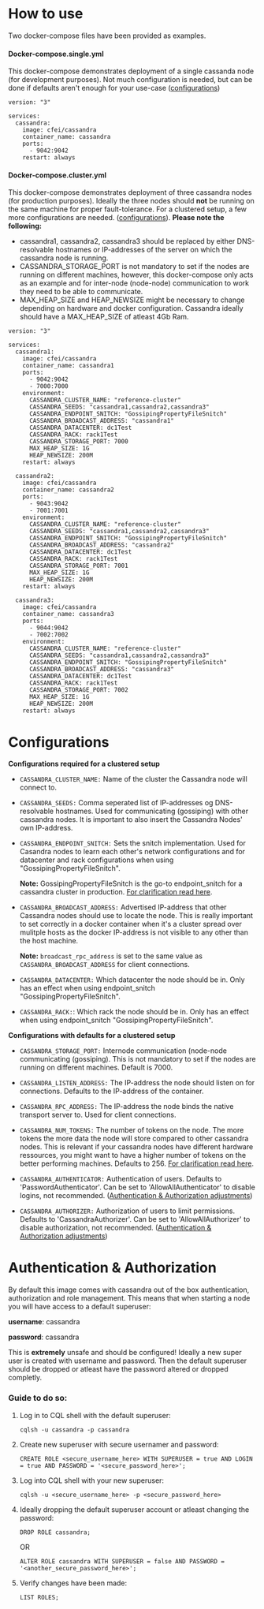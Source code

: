 # How to use
Two docker-compose files have been provided as examples.

#### Docker-compose.single.yml
This docker-compose demonstrates deployment of a single cassanda node (for development purposes). Not much configuration is needed, but can be done if defaults aren't enough for your use-case ([configurations](#configurations))

```
version: "3"

services:
  cassandra:
    image: cfei/cassandra
    container_name: cassandra
    ports:
      - 9042:9042
    restart: always
```

#### Docker-compose.cluster.yml
This docker-compose demonstrates deployment of three cassandra nodes (for production purposes). Ideally the three nodes should **not** be running on the same machine for proper fault-tolerance.
For a clustered setup, a few more configurations are needed. ([configurations](#configurations)). **Please note the following:** 
* cassandra1, cassandra2, cassandra3 should be replaced by either DNS-resolvable hostnames or IP-addresses of the server on which the cassandra node is running.
* CASSANDRA_STORAGE_PORT is not mandatory to set if the nodes are running on different machines, however, this docker-compose only acts as an example and for inter-node (node-node) communication to work they need to be able to communicate.
* MAX_HEAP_SIZE and HEAP_NEWSIZE might be necessary to change depending on hardware and docker configuration. Cassandra ideally should have a MAX_HEAP_SIZE of atleast 4Gb Ram.

```
version: "3"

services:
  cassandra1:
    image: cfei/cassandra
    container_name: cassandra1
    ports:
      - 9042:9042
      - 7000:7000
    environment:
      CASSANDRA_CLUSTER_NAME: "reference-cluster"
      CASSANDRA_SEEDS: "cassandra1,cassandra2,cassandra3"
      CASSANDRA_ENDPOINT_SNITCH: "GossipingPropertyFileSnitch"
      CASSANDRA_BROADCAST_ADDRESS: "cassandra1"
      CASSANDRA_DATACENTER: dc1Test
      CASSANDRA_RACK: rack1Test
      CASSANDRA_STORAGE_PORT: 7000
      MAX_HEAP_SIZE: 1G
      HEAP_NEWSIZE: 200M
    restart: always

  cassandra2:
    image: cfei/cassandra
    container_name: cassandra2
    ports:
      - 9043:9042
      - 7001:7001
    environment:
      CASSANDRA_CLUSTER_NAME: "reference-cluster"
      CASSANDRA_SEEDS: "cassandra1,cassandra2,cassandra3"
      CASSANDRA_ENDPOINT_SNITCH: "GossipingPropertyFileSnitch"
      CASSANDRA_BROADCAST_ADDRESS: "cassandra2"
      CASSANDRA_DATACENTER: dc1Test
      CASSANDRA_RACK: rack1Test
      CASSANDRA_STORAGE_PORT: 7001
      MAX_HEAP_SIZE: 1G
      HEAP_NEWSIZE: 200M
    restart: always

  cassandra3:
    image: cfei/cassandra
    container_name: cassandra3
    ports:
      - 9044:9042
      - 7002:7002
    environment:
      CASSANDRA_CLUSTER_NAME: "reference-cluster"
      CASSANDRA_SEEDS: "cassandra1,cassandra2,cassandra3"
      CASSANDRA_ENDPOINT_SNITCH: "GossipingPropertyFileSnitch"
      CASSANDRA_BROADCAST_ADDRESS: "cassandra3"
      CASSANDRA_DATACENTER: dc1Test
      CASSANDRA_RACK: rack1Test
      CASSANDRA_STORAGE_PORT: 7002
      MAX_HEAP_SIZE: 1G
      HEAP_NEWSIZE: 200M
    restart: always

```

# Configurations
**Configurations required for a clustered setup**

* `CASSANDRA_CLUSTER_NAME:` Name of the cluster the Cassandra node will connect to.

* `CASSANDRA_SEEDS:` Comma seperated list of IP-addresses og DNS-resolvable hostnames. Used for communicating (gossiping) with other cassandra nodes. It is important to also insert the Cassandra Nodes' own IP-address.

* `CASSANDRA_ENDPOINT_SNITCH:` Sets the snitch implementation. Used for Casandra nodes to learn each other's network configurations and for datacenter and rack configurations when using "GossipingPropertyFileSnitch".

  **Note:** GossipingPropertyFileSnitch is the go-to endpoint_snitch for a cassandra cluster in production. [For clarification read here](http://cassandra.apache.org/doc/latest/configuration/cassandra_config_file.html#endpoint-snitch).

* `CASSANDRA_BROADCAST_ADDRESS:` Advertised IP-address that other Cassandra nodes should use to locate the node. This is really important to set correctly in a docker container when it's a cluster spread over mulitple hosts as the docker IP-address is not visible to any other than the host machine. 

  **Note:** `broadcast_rpc_address` is set to the same value as `CASSANDRA_BROADCAST_ADDRESS` for client connections.

* `CASSANDRA_DATACENTER:` Which datacenter the node should be in. Only has an effect when using endpoint_snitch "GossipingPropertyFileSnitch".

* `CASSANDRA_RACK:`: Which rack the node should be in. Only has an effect when using endpoint_snitch "GossipingPropertyFileSnitch".

**Configurations with defaults for a clustered setup**

* `CASSANDRA_STORAGE_PORT:` Internode communication (node-node communicating (gossiping). This is not mandatory to set if the nodes are running on different machines. Default is 7000. 

* `CASSANDRA_LISTEN_ADDRESS:` The IP-address the node should listen on for connections. Defaults to the IP-address of the container. 

* `CASSANDRA_RPC_ADDRESS:` The IP-address the node binds the native transport server to. Used for client connections.

* `CASSANDRA_NUM_TOKENS:` The number of tokens on the node. The more tokens the more data the node will store compared to other cassandra nodes. This is relevant if your cassandra nodes have different hardware ressources, you might want to have a higher number of tokens on the better performing machines. Defaults to 256. [For clarification read here](http://cassandra.apache.org/doc/latest/configuration/cassandra_config_file.html#num-tokens).

* `CASSANDRA_AUTHENTICATOR:` Authentication of users. Defaults to 'PasswordAuthenticator'. Can be set to 'AllowAllAuthenticator' to disable logins, not recommended. ([Authentication & Authorization adjustments](#authentication--authorization))

* `CASSANDRA_AUTHORIZER:` Authorization of users to limit permissions. Defaults to 'CassandraAuthorizer'. Can be set to 'AllowAllAuthorizer' to disable authorization, not recommended. ([Authentication & Authorization adjustments](#authentication--authorization))

# Authentication & Authorization
By default this image comes with cassandra out of the box authentication, authorization and role management. This means that when starting a node you will have access to a default superuser:

**username**: cassandra

**password**: cassandra

This is **extremely** unsafe and should be configured! Ideally a new super user is created with username and password. Then the default superuser should be dropped or atleast have the password altered or dropped completly.

### Guide to do so:
1. Log in to CQL shell with the default superuser:

   `cqlsh -u cassandra -p cassandra`

2. Create new superuser with secure usernamer and password:

   `CREATE ROLE <secure_username_here> WITH SUPERUSER = true AND LOGIN = true AND PASSWORD = '<secure_password_here>';`

3. Log into CQL shell with your new superuser:

   `cqlsh -u <secure_username_here> -p <secure_password_here>`

4. Ideally dropping the default superuser account or atleast changing the password:

   `DROP ROLE cassandra;`

   OR

   `ALTER ROLE cassandra WITH SUPERUSER = false AND PASSWORD = '<another_secure_password_here>';`

5. Verify changes have been made:

   `LIST ROLES;`
